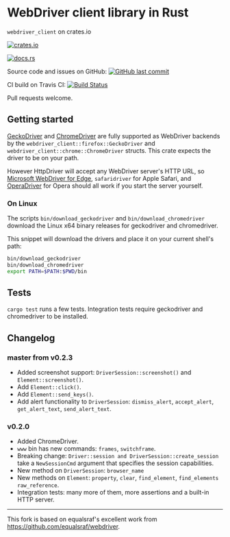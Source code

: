 # WebDriver client library in Rust

`webdriver_client` on crates.io

[![crates.io](https://img.shields.io/crates/v/webdriver_client.svg)](https://crates.io/crates/webdriver_client)

[![docs.rs](https://docs.rs/webdriver_client/badge.svg)](https://docs.rs/webdriver_client)

Source code and issues on GitHub:
[![GitHub last commit](https://img.shields.io/github/last-commit/fluffysquirrels/webdriver_client_rust.svg)][github]

   [github]: https://github.com/fluffysquirrels/webdriver_client_rust

CI build on Travis CI: [![Build Status](https://travis-ci.org/fluffysquirrels/webdriver_client_rust.svg)](https://travis-ci.org/fluffysquirrels/webdriver_client_rust)

Pull requests welcome.

## Getting started

[GeckoDriver] and [ChromeDriver] are fully supported as WebDriver backends by the `webdriver_client::firefox::GeckoDriver` and `webdriver_client::chrome::ChromeDriver` structs. This crate expects the driver to be on your path.

However HttpDriver will accept any WebDriver server's HTTP URL, so
[Microsoft WebDriver for Edge][ms-wd], `safaridriver` for Apple
Safari, and [OperaDriver] for Opera should all work if you start the
server yourself.

[GeckoDriver]: https://github.com/mozilla/geckodriver
[ChromeDriver]: https://sites.google.com/a/chromium.org/chromedriver/getting-started
[ms-wd]: https://docs.microsoft.com/en-us/microsoft-edge/webdriver
[OperaDriver]: https://github.com/operasoftware/operachromiumdriver

### On Linux

The scripts `bin/download_geckodriver` and `bin/download_chromedriver` download the Linux x64 binary releases for geckodriver and chromedriver.

This snippet will download the drivers and place it on your current shell's path:
```sh
bin/download_geckodriver
bin/download_chromedriver
export PATH=$PATH:$PWD/bin
```

## Tests

`cargo test` runs a few tests. Integration tests require geckodriver and chromedriver to be installed.

## Changelog

### master from v0.2.3

* Added screenshot support: `DriverSession::screenshot()` and `Element::screenshot()`.
* Add `Element::click()`.
* Add `Element::send_keys()`.
* Add alert functionality to `DriverSession`: `dismiss_alert`, `accept_alert`, `get_alert_text`, `send_alert_text`.

### v0.2.0

* Added ChromeDriver.
* `www` bin has new commands: `frames`, `switchframe`.
* Breaking change: `Driver::session and DriverSession::create_session` take
  a `NewSessionCmd` argument that specifies the session capabilities.
* New method on `DriverSession`: `browser_name`
* New methods on `Element`: `property`, `clear`, `find_element`, `find_elements`
  `raw_reference`.
* Integration tests: many more of them, more assertions and a built-in HTTP server.

---------------

This fork is based on equalsraf's excellent work from <https://github.com/equalsraf/webdriver>.
